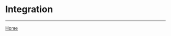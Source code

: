 # Integration

<!--
TODO use https://github.com/nlohmann/json#integration
as a reference
-->

---------------

[Home](readme.md#reference)
